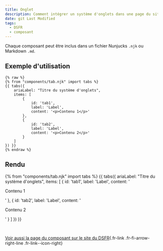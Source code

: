 ```yaml
---
title: Onglet
description: Comment intégrer un système d'onglets dans une page du site ?
date: git Last Modified
tags:
  - DSFR
  - composant
---
```

Chaque composant peut être inclus dans un fichier Nunjucks `.njk` ou Markdown `.md`.

## Exemple d'utilisation

```njk
{% raw %}
{% from "components/tab.njk" import tabs %}
{{ tabs({
    ariaLabel: "Titre du système d'onglets",
    items: [
        {
            id: 'tab1',
            label: 'Label',
            content: '<p>Contenu 1</p>'
        },
        {
            id: 'tab2',
            label: 'Label',
            content: '<p>Contenu 2</p>'
        }
    ]
}) }}
{% endraw %}
```

## Rendu
{% from "components/tab.njk" import tabs %}
{{ tabs({
    ariaLabel: "Titre du système d'onglets",
    items: [
        {
            id: 'tab1',
            label: 'Label',
            content: '<p>Contenu 1</p>'
        },
        {
            id: 'tab2',
            label: 'Label',
            content: '<p>Contenu 2</p>'
        }
    ]
}) }}

<br>

[Voir aussi la page du composant sur le site du DSFR](https://www.systeme-de-design.gouv.fr/composants-et-modeles/composants/onglet){.fr-link .fr-fi-arrow-right-line .fr-link--icon-right}